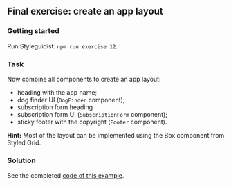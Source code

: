 ## Final exercise: create an app layout

### Getting started

Run Styleguidist: `npm run exercise 12`.

### Task

Now combine all components to create an app layout:

* heading with the app name;
* dog finder UI (`DogFinder` component);
* subscription form heading
* subscription form UI (`SubscriptionForm` component);
* sticky footer with the copyright (`Footer` component).

**Hint:** Most of the layout can be implemented using the Box component from Styled Grid.

### Solution

See the completed [code of this example](../../components/app/Layout.js).
